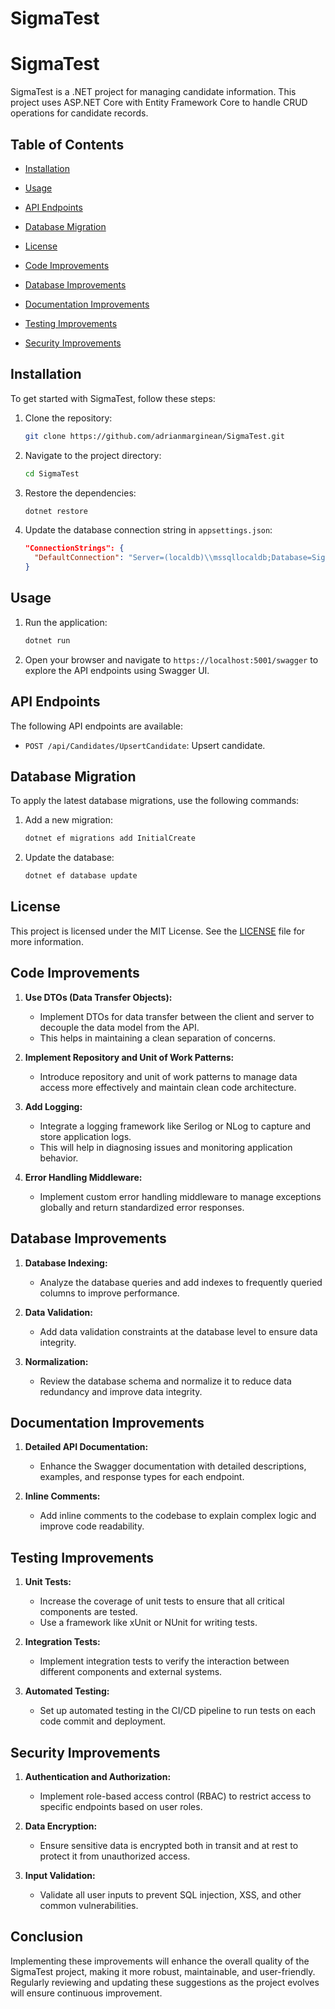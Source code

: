 # SigmaTest

# SigmaTest

SigmaTest is a .NET project for managing candidate information. This project uses ASP.NET Core with Entity Framework Core to handle CRUD operations for candidate records.

## Table of Contents

- [Installation](#installation)
- [Usage](#usage)
- [API Endpoints](#api-endpoints)
- [Database Migration](#database-migration)
- [License](#license)

- [Code Improvements](#code-improvements)
- [Database Improvements](#database-improvements)
- [Documentation Improvements](#documentation-improvements)
- [Testing Improvements](#testing-improvements)
- [Security Improvements](#security-improvements)

## Installation

To get started with SigmaTest, follow these steps:

1. Clone the repository:
    ```sh
    git clone https://github.com/adrianmarginean/SigmaTest.git
    ```

2. Navigate to the project directory:
    ```sh
    cd SigmaTest
    ```

3. Restore the dependencies:
    ```sh
    dotnet restore
    ```

4. Update the database connection string in `appsettings.json`:
    ```json
    "ConnectionStrings": {
      "DefaultConnection": "Server=(localdb)\\mssqllocaldb;Database=SigmaTestDB;Trusted_Connection=True;MultipleActiveResultSets=true"
    }
    ```

## Usage

1. Run the application:
    ```sh
    dotnet run
    ```

2. Open your browser and navigate to `https://localhost:5001/swagger` to explore the API endpoints using Swagger UI.

## API Endpoints

The following API endpoints are available:

- `POST /api/Candidates/UpsertCandidate`: Upsert candidate.


## Database Migration

To apply the latest database migrations, use the following commands:

1. Add a new migration:
    ```sh
    dotnet ef migrations add InitialCreate
    ```

2. Update the database:
    ```sh
    dotnet ef database update
    ```

## License

This project is licensed under the MIT License. See the [LICENSE](LICENSE) file for more information.

## Code Improvements

1. **Use DTOs (Data Transfer Objects):**
   - Implement DTOs for data transfer between the client and server to decouple the data model from the API.
   - This helps in maintaining a clean separation of concerns.

2. **Implement Repository and Unit of Work Patterns:**
   - Introduce repository and unit of work patterns to manage data access more effectively and maintain clean code architecture.

3. **Add Logging:**
   - Integrate a logging framework like Serilog or NLog to capture and store application logs.
   - This will help in diagnosing issues and monitoring application behavior.

4. **Error Handling Middleware:**
   - Implement custom error handling middleware to manage exceptions globally and return standardized error responses.

## Database Improvements

1. **Database Indexing:**
   - Analyze the database queries and add indexes to frequently queried columns to improve performance.

2. **Data Validation:**
   - Add data validation constraints at the database level to ensure data integrity.

3. **Normalization:**
   - Review the database schema and normalize it to reduce data redundancy and improve data integrity.

## Documentation Improvements

1. **Detailed API Documentation:**
   - Enhance the Swagger documentation with detailed descriptions, examples, and response types for each endpoint.

2. **Inline Comments:**
   - Add inline comments to the codebase to explain complex logic and improve code readability.


## Testing Improvements

1. **Unit Tests:**
   - Increase the coverage of unit tests to ensure that all critical components are tested.
   - Use a framework like xUnit or NUnit for writing tests.

2. **Integration Tests:**
   - Implement integration tests to verify the interaction between different components and external systems.

3. **Automated Testing:**
   - Set up automated testing in the CI/CD pipeline to run tests on each code commit and deployment.

## Security Improvements

1. **Authentication and Authorization:**
   - Implement role-based access control (RBAC) to restrict access to specific endpoints based on user roles.

2. **Data Encryption:**
   - Ensure sensitive data is encrypted both in transit and at rest to protect it from unauthorized access.

3. **Input Validation:**
   - Validate all user inputs to prevent SQL injection, XSS, and other common vulnerabilities.



## Conclusion

Implementing these improvements will enhance the overall quality of the SigmaTest project, making it more robust, maintainable, and user-friendly. Regularly reviewing and updating these suggestions as the project evolves will ensure continuous improvement.


